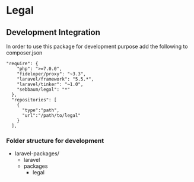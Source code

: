 # Legal

## Development Integration
In order to use this package for development purpose add the following to composer.json
```
"require": {
    "php": ">=7.0.0",
    "fideloper/proxy": "~3.3",
    "laravel/framework": "5.5.*",
    "laravel/tinker": "~1.0",
    "sebbaum/legal": "*"
  },
  "repositories": [
    {
      "type":"path",
      "url":"/path/to/legal"
    }
  ],
```

### Folder structure for development
* laravel-packages/
    * laravel
    * packages
        * legal
